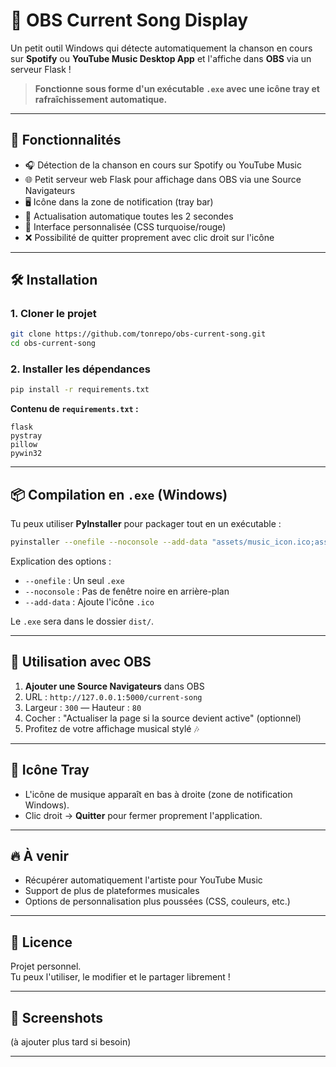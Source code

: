 
# 🎵 OBS Current Song Display

Un petit outil Windows qui détecte automatiquement la chanson en cours sur **Spotify** ou **YouTube Music Desktop App** et l'affiche dans **OBS** via un serveur Flask !

> **Fonctionne sous forme d'un exécutable `.exe` avec une icône tray et rafraîchissement automatique.**

---

## 🚀 Fonctionnalités

- 🎧 Détection de la chanson en cours sur Spotify ou YouTube Music
- 🌐 Petit serveur web Flask pour affichage dans OBS via une Source Navigateurs
- 🖥️ Icône dans la zone de notification (tray bar)
- 🔁 Actualisation automatique toutes les 2 secondes
- 🎨 Interface personnalisée (CSS turquoise/rouge)
- ❌ Possibilité de quitter proprement avec clic droit sur l'icône

---

## 🛠️ Installation

### 1. Cloner le projet

```bash
git clone https://github.com/tonrepo/obs-current-song.git
cd obs-current-song
```

### 2. Installer les dépendances

```bash
pip install -r requirements.txt
```

**Contenu de `requirements.txt` :**

```
flask
pystray
pillow
pywin32
```

---

## 📦 Compilation en `.exe` (Windows)

Tu peux utiliser **PyInstaller** pour packager tout en un exécutable :

```bash
pyinstaller --onefile --noconsole --add-data "assets/music_icon.ico;assets" main.py
```

Explication des options :
- `--onefile` : Un seul `.exe`
- `--noconsole` : Pas de fenêtre noire en arrière-plan
- `--add-data` : Ajoute l'icône `.ico`

Le `.exe` sera dans le dossier `dist/`.

---

## 🎥 Utilisation avec OBS

1. **Ajouter une Source Navigateurs** dans OBS
2. URL : `http://127.0.0.1:5000/current-song`
3. Largeur : `300` — Hauteur : `80`
4. Cocher : "Actualiser la page si la source devient active" (optionnel)
5. Profitez de votre affichage musical stylé 🎶

---

## 🧹 Icône Tray

- L'icône de musique apparaît en bas à droite (zone de notification Windows).
- Clic droit → **Quitter** pour fermer proprement l'application.

---

## 🔥 À venir

- Récupérer automatiquement l'artiste pour YouTube Music
- Support de plus de plateformes musicales
- Options de personnalisation plus poussées (CSS, couleurs, etc.)

---

## 📄 Licence

Projet personnel.  
Tu peux l'utiliser, le modifier et le partager librement !

---

## 🎸 Screenshots

(à ajouter plus tard si besoin)

---
